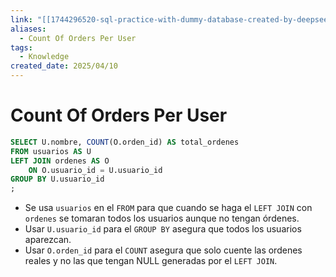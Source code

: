 ```yaml
---
link: "[[1744296520-sql-practice-with-dummy-database-created-by-deepseek|SQL Practice Deepseek]]"
aliases:
  - Count Of Orders Per User
tags:
  - Knowledge
created_date: 2025/04/10
---
```

# Count Of Orders Per User
```SQL
SELECT U.nombre, COUNT(O.orden_id) AS total_ordenes
FROM usuarios AS U
LEFT JOIN ordenes AS O
	ON O.usuario_id = U.usuario_id
GROUP BY U.usuario_id
;
```

- Se usa `usuarios` en el `FROM` para que cuando se haga el `LEFT JOIN` con `ordenes` se tomaran todos los usuarios aunque no tengan órdenes.
- Usar `U.usuario_id` para el `GROUP BY` asegura que todos los usuarios aparezcan.
- Usar `O.orden_id` para el `COUNT` asegura que solo cuente las ordenes reales y no las que tengan NULL generadas por el `LEFT JOIN`.
